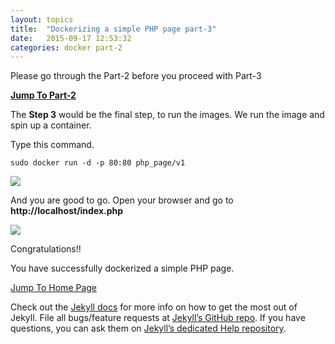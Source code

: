 ```yaml
---
layout: topics
title:  "Dockerizing a simple PHP page part-3"
date:   2015-09-17 12:53:32
categories: docker part-2
---
```

Please go through the Part-2 before you proceed with Part-3

**[Jump To Part-2][part-2]**

The **Step 3** would be the final step, to run the images. We run the image and spin up a container.

Type this command.

	sudo docker run -d -p 80:80 php_page/v1

<img src="{{site.baseurl}}/images/docker/php/php_docker_run.png"/>

And you are good to go. Open your browser and go to **http://localhost/index.php**

<img src="{{site.baseurl}}/images/docker/php/php_docker_run-1.png"/>

Congratulations!!

You have successfully dockerized a simple PHP page.

[Jump To Home Page][home]

Check out the [Jekyll docs][jekyll] for more info on how to get the most out of Jekyll. File all bugs/feature requests at [Jekyll’s GitHub repo][jekyll-gh]. If you have questions, you can ask them on [Jekyll’s dedicated Help repository][jekyll-help].

[part-2]:      using-php-2.html
[home]:        ../../../../
[jekyll]:      http://jekyllrb.com
[jekyll-gh]:   https://github.com/jekyll/jekyll
[jekyll-help]: https://github.com/jekyll/jekyll-help
